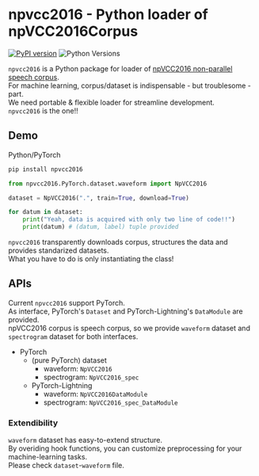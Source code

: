 # npvcc2016 - Python loader of npVCC2016Corpus
[![PyPI version](https://badge.fury.io/py/npvcc2016.svg)](https://badge.fury.io/py/npVCC2016)
![Python Versions](https://img.shields.io/pypi/pyversions/npvcc2016.svg)  

`npvcc2016` is a Python package for loader of [npVCC2016 non-parallel speech corpus](https://github.com/tarepan/npVCC2016Corpus).  
For machine learning, corpus/dataset is indispensable - but troublesome - part.  
We need portable & flexible loader for streamline development.  
`npvcc2016` is the one!!  

## Demo

Python/PyTorch  

```bash
pip install npvcc2016
```

```python
from npvcc2016.PyTorch.dataset.waveform import NpVCC2016

dataset = NpVCC2016(".", train=True, download=True)

for datum in dataset:
    print("Yeah, data is acquired with only two line of code!!")
    print(datum) # (datum, label) tuple provided
``` 

`npvcc2016` transparently downloads corpus, structures the data and provides standarized datasets.  
What you have to do is only instantiating the class!  

## APIs
Current `npvcc2016` support PyTorch.  
As interface, PyTorch's `Dataset` and PyTorch-Lightning's `DataModule` are provided.  
npVCC2016 corpus is speech corpus, so we provide `waveform` dataset and `spectrogram` dataset for both interfaces.  

- PyTorch
  - (pure PyTorch) dataset
    - waveform: `NpVCC2016`
    - spectrogram: `NpVCC2016_spec`
  - PyTorch-Lightning
    - waveform: `NpVCC2016DataModule`
    - spectrogram: `NpVCC2016_spec_DataModule`

### Extendibility
`waveform` dataset has easy-to-extend structure.  
By overiding hook functions, you can customize preprocessing for your machine-learning tasks.  
Please check `dataset`-`waveform` file.  
